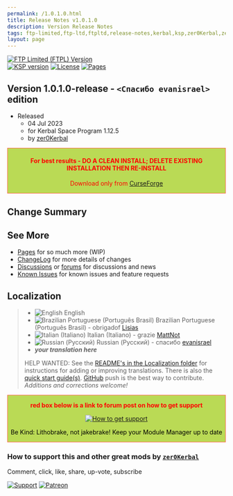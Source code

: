 ```yaml
---
permalink: /1.0.1.0.html
title: Release Notes v1.0.1.0
description: Version Release Notes
tags: ftp-limited,ftp-ltd,ftpltd,release-notes,kerbal,ksp,zer0Kerbal,zedK
layout: page
---
```

<!-- ReleaseLayout.md v1.0.1.0
FTP Limited (FTPL)
created: 01 Sep 2022
updated: 04 Jul 2023

TEMPLATE: ReleaseLayout.md v1.3.6.1
created: 11 Aug 2018
updated: 09 May 2023 -->

[![FTP Limited (FTPL) Version][SHD:mod]][CURSFG:url]  
[![KSP version][KSP:shd]][KSP:url] [![License][LIC:shd]][LIC:url] [![Pages][SHD:pgs]][pages]

## Version 1.0.1.0-release - `<Спасибо evanisrael>` edition

* Released
  * 04 Jul 2023
  * for Kerbal Space Program 1.12.5
  * by [zer0Kerbal](https://github.com/zer0Kerbal)

<div style="border:0.5px solid Tomato; background-color: #bada55; color: #FF0000; text-align:center"><h4><b>For best results - DO A CLEAN INSTALL; DELETE EXISTING INSTALLATION THEN RE-INSTALL</b></h4><p>Download only from <a href="https://www.curseforge.com/kerbal/ksp-mods/FTPLtd/files">CurseForge</a></p></div>

## Change Summary

## See More

* [Pages][pages] for so much more (WIP)
* [ChangeLog][chlog] for more details of changes
* [Discussions][discu] or [forums][forum] for discussions and news
* [Known Issues][issue] for known issues and feature requests

## Localization

>* ![English](https://raw.githubusercontent.com/zer0Kerbal/zer0Kerbal/zed'K/img/EN.png) English
>* ![Brazilian Portuguese (Português Brasil)](https://raw.githubusercontent.com/zer0Kerbal/zer0Kerbal/zed'K/img/BR.png) Brazilian Portuguese (Português Brasil) - obrigadof [Lisias](https://github.com/Lisias)
>* ![Italian (Italiano)](https://raw.githubusercontent.com/zer0Kerbal/zer0Kerbal/zed'K/img/IT.png) Italian (Italiano) - grazie [MattNot](https://github.com/MattNot)
>* ![Russian (Русский)](https://raw.githubusercontent.com/zer0Kerbal/zer0Kerbal/master/img/RU.png) Russian (Русский) - спасибо [evanisrael](https://github.com/evanisrael)
>* ***your translation here***
>
> HELP WANTED: See the [README's in the Localization folder](https://github.com/zer0Kerbal/zer0Kerbal/blob/master/Localization/readme.md) for instructions for adding or improving translations. There is also the [quick start guide(s)](https://github.com/zer0Kerbal/zer0Kerbal/blob/master/Localization/quickstart.md). [GitHub][GitHub:url] push is the best way to contribute. *Additions and corrections welcome!*

<div style="border:0.5px solid Tomato; background-color: #BADA55; color: #FF0000; text-align:center">
  <p><b>red box below is a link to forum post on how to get support</b></p>
  <a href="https://forum.kerbalspaceprogram.com/index.php?/topic/83212-*">
    <p><img src="https://i.postimg.cc/vHP6zmrw/image.png" alt="How to get support"></p></a>
  <p style="color: #000000;">Be Kind: Lithobrake, not jakebrake! Keep your Module Manager up to date</p>
</div>

### How to support this and other great mods by [`zer0Kerbal`][zedK]  

Comment, click, like, share, up-vote, subscribe

[![Support][PAYPAL:img]][PAYPAL:url] [![Patreon][PATREON:img]][PATREON:url]

<!-- links -->
[chlog]: https://raw.githubusercontent.com/zer0Kerbal/FTPLtd/master/changelog.md "Changelog"
[discu]: https://github.com/zer0Kerbal/FTPLtd/discussions/ "Discussions"
[forum]: https://forum.kerbalspaceprogram.com/index.php?/topic/209628-*/ "FTP Limited (FTPL)"
[issue]: https://github.com/zer0Kerbal/FTPLtd/issues/ "Issue Tracker"
[pages]: https://zer0kerbal.github.io/FTPLtd/ "GitHub Pages"

<!-- shields -->
[SHD:mod]: https://img.shields.io/badge/FTP%20Limited%20(FTPL)%20-v1.0.1.0--release-BADA55.svg?style=plastic&labelColor=darkgreen/ "1.0.1.0-release"
[SHD:pgs]: https://img.shields.io/badge/GitHub-Pages-white?style=plastic&labelColor=9cf&logoColor=181717&logo=github/ "GitHub IO"

[CURSFG:url]: https://www.curseforge.com/kerbal/ksp-mods/FTPLtd "Curseforge"
[GITHUB:url]: https://github.com/zer0Kerbal/FTPLtd/ "GitHub"

[KSP:url]: http://kerbalspaceprogram.com/ "Kerbal Space Program"
[KSP:shd]: https://img.shields.io/badge/KSP-1.12.5-blue.svg?style=plastic&labelColor=black/ "Kerbal Space Program"

<!--- license -->
[LIC:url]: https://creativecommons.org/licenses/by-sa/4.0/ "CC BY-SA 4.0+ARR"
[LIC:shd]: https://img.shields.io/badge/License-CC%20BY--SA%204.0+ARR-ef9421?labelColor=black&style=plastic&logoColor=ef9421&logo=creativecommons "CC BY-SA 4.0+ARR"

[PAYPAL:img]: https://img.shields.io/badge/Buy%20me%20some%20-LFO-BADA55?style=for-the-badge&logo=paypal&labelColor=FFDD00 "PayPal"
[PAYPAL:url]: https://www.paypal.com/donate?hosted_button_id=DC22YHMEJREKL "PayPal"
[PATREON:img]: https://img.shields.io/badge/Patreon%20-Patreonize-FF424D?style=for-the-badge&logo=patreon "Patreon"
[PATREON:url]: https://www.patreon.com/zer0Kerbal/membership "Patreon"

[zedK]: https://forum.kerbalspaceprogram.com/index.php?/profile/190933-*/ "zer0Kerbal"

<!-- THIS FILE: CC BY-ND 4.0 by zer0Kerbal -->